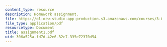 ```yaml
---
content_type: resource
description: Homework assignment.
file: https://ol-ocw-studio-app-production.s3.amazonaws.com/courses/3-093-information-exploration-becoming-a-savvy-scholar-fall-2006/306a525afd7d42e632e7335e72370d54_assignment1.pdf
file_type: application/pdf
resourcetype: Document
title: assignment1.pdf
uid: 306a525a-fd7d-42e6-32e7-335e72370d54
---
```

